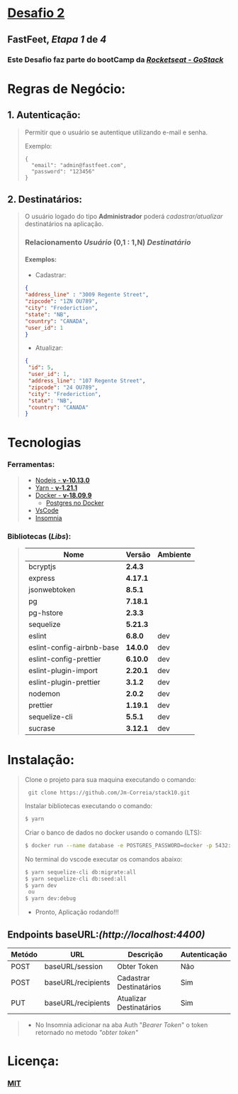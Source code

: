 # [Desafio 2](https://github.com/Rocketseat/bootcamp-gostack-desafio-02/blob/master/README.md#desafio-02-iniciando-aplicação)

## FastFeet, *Etapa 1* de *4*

### Este Desafio faz parte do bootCamp da *[Rocketseat - GoStack](https://rocketseat.com.br/gostack)*

# Regras de Negócio:

## 1. Autenticação:

> Permitir que o usuário se autentique utilizando e-mail e senha.
>
> Exemplo:
> ```
>{
>   "email": "admin@fastfeet.com",
>	"password": "123456"
>}


## 2. Destinatários:

> O usuário logado do tipo __Administrador__ poderá *cadastrar/atualizar* destinatários na aplicação.
>
> ### Relacionamento ***Usuário*** (0,1 : 1,N) ***Destinatário***
>
>  #### Exemplos:
>  - Cadastrar:
>
> ```JSON
>{
> "address_line" : "3009 Regente Street",
> "zipcode": "1ZN OU789",
> "city": "Frederiction",
> "state": "NB",
> "country": "CANADA",
> "user_id": 1
>}
> ```
> - Atualizar:
> ``` JSON
> {
>  "id": 5,
>  "user_id": 1,
>  "address_line": "107 Regente Street",
>  "zipcode": "24 OU789",
>  "city": "Frederiction",
>  "state": "NB",
>  "country": "CANADA"
>}
> ```

# Tecnologias

### Ferramentas:
> - [Nodejs - **v-10.13.0**](https://nodejs.org/en/)
> - [Yarn - **v-1.21.1**](https://yarnpkg.com/)
> - [Docker - **v-18.09.9**](https://www.docker.com/get-started)
>   - [Postgres no Docker](https://hub.docker.com/_/postgres)
> - [VsCode](https://code.visualstudio.com/)
> - [Insomnia](https://insomnia.rest/)

### Bibliotecas (*Libs*):
>  | Nome | Versão | Ambiente |
>  |------|-------|--------- |
>  |bcryptjs| __2.4.3__ | |
> |express | __4.17.1__ | |
> | jsonwebtoken | __8.5.1__| |
> | pg | __7.18.1__| |
> | pg-hstore | __2.3.3__| |
> | sequelize |  __5.21.3__ | |
> |eslint| __6.8.0__|dev|
> |eslint-config-airbnb-base|__14.0.0__|dev|
> |eslint-config-prettier|__6.10.0__|dev|
> |eslint-plugin-import|__2.20.1__|dev|
> |eslint-plugin-prettier|__3.1.2__|dev|
> |nodemon| __2.0.2__| dev|
> |prettier| __1.19.1__| dev|
> |sequelize-cli|__5.5.1__| dev|
> |sucrase|__3.12.1__| dev|


# Instalação:

> Clone o projeto para sua maquina executando o comando:
> ```Git
>  git clone https://github.com/Jm-Correia/stack10.git
> ```
> Instalar bibliotecas executando o comando:
> ```sh
> $ yarn
> ```
> Criar o banco de dados no docker usando o comando (LTS):
> ```sh
> $ docker run --name database -e POSTGRES_PASSWORD=docker -p 5432:5432 -d postgres
> ```
>  No terminal do vscode executar os comandos abaixo:
> ```sh
> $ yarn sequelize-cli db:migrate:all
> $ yarn sequelize-cli db:seed:all
> $ yarn dev
>  ou
> $ yarn dev:debug
> ```
>  - Pronto,
> Aplicação rodando!!!

## Endpoints baseURL:*(http://localhost:4400)*
|Metódo| URL| Descrição | Autenticação |
|---- |---- | ---------|------ |
|POST |baseURL/session| Obter Token | Não |
|POST |baseURL/recipients| Cadastrar Destinatários| Sim |
|PUT |baseURL/recipients | Atualizar Destinatários| Sim |

>  - No Insomnia adicionar na aba Auth "*Bearer Token*" o token retornado no metodo *"obter token"*

# Licença:

### [MIT](https://opensource.org/licenses/MIT)

